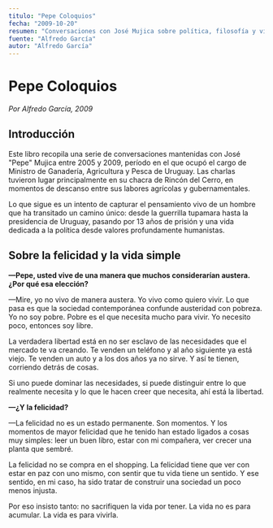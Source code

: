 ```yaml
---
titulo: "Pepe Coloquios"
fecha: "2009-10-20"
resumen: "Conversaciones con José Mujica sobre política, filosofía y vida cotidiana."
fuente: "Alfredo García"
autor: "Alfredo García"
---
```


# Pepe Coloquios

_Por Alfredo García, 2009_

## Introducción

Este libro recopila una serie de conversaciones mantenidas con José "Pepe" Mujica entre 2005 y 2009, período en el que ocupó el cargo de Ministro de Ganadería, Agricultura y Pesca de Uruguay. Las charlas tuvieron lugar principalmente en su chacra de Rincón del Cerro, en momentos de descanso entre sus labores agrícolas y gubernamentales.

Lo que sigue es un intento de capturar el pensamiento vivo de un hombre que ha transitado un camino único: desde la guerrilla tupamara hasta la presidencia de Uruguay, pasando por 13 años de prisión y una vida dedicada a la política desde valores profundamente humanistas.

## Sobre la felicidad y la vida simple

**—Pepe, usted vive de una manera que muchos considerarían austera. ¿Por qué esa elección?**

—Mire, yo no vivo de manera austera. Yo vivo como quiero vivir. Lo que pasa es que la sociedad contemporánea confunde austeridad con pobreza. Yo no soy pobre. Pobre es el que necesita mucho para vivir. Yo necesito poco, entonces soy libre.

La verdadera libertad está en no ser esclavo de las necesidades que el mercado te va creando. Te venden un teléfono y al año siguiente ya está viejo. Te venden un auto y a los dos años ya no sirve. Y así te tienen, corriendo detrás de cosas.

Si uno puede dominar las necesidades, si puede distinguir entre lo que realmente necesita y lo que le hacen creer que necesita, ahí está la libertad.

**—¿Y la felicidad?**

—La felicidad no es un estado permanente. Son momentos. Y los momentos de mayor felicidad que he tenido han estado ligados a cosas muy simples: leer un buen libro, estar con mi compañera, ver crecer una planta que sembré.

La felicidad no se compra en el shopping. La felicidad tiene que ver con estar en paz con uno mismo, con sentir que tu vida tiene un sentido. Y ese sentido, en mi caso, ha sido tratar de construir una sociedad un poco menos injusta.

Por eso insisto tanto: no sacrifiquen la vida por tener. La vida no es para acumular. La vida es para vivirla.
